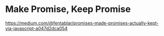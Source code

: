 # Make Promise, Keep Promise 

https://medium.com/@fentablar/promises-made-promises-actually-kept-via-javascript-a047d2dca054

